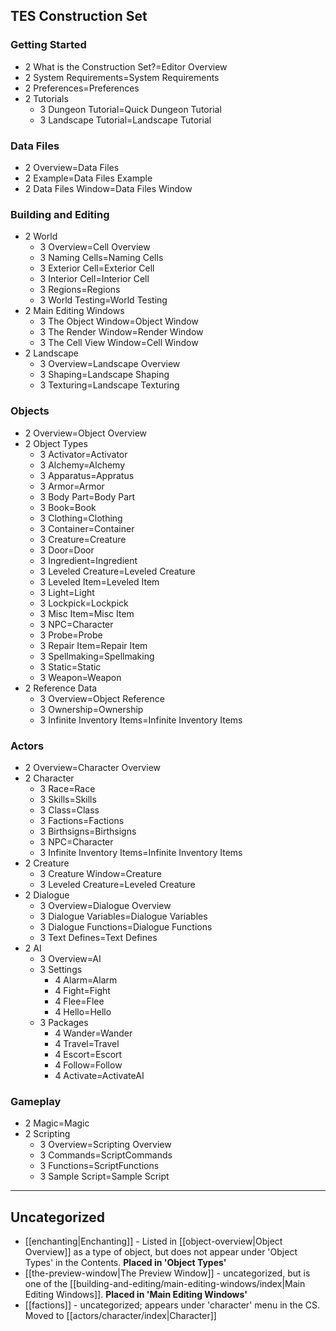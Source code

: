 ## TES Construction Set
### Getting Started
- 2 What is the Construction Set?=Editor Overview
- 2 System Requirements=System Requirements
- 2 Preferences=Preferences
- 2 Tutorials
	- 3 Dungeon Tutorial=Quick Dungeon Tutorial
	- 3 Landscape Tutorial=Landscape Tutorial

### Data Files
- 2 Overview=Data Files
- 2 Example=Data Files Example
- 2 Data Files Window=Data Files Window

### Building and Editing
- 2 World
	- 3 Overview=Cell Overview
	- 3 Naming Cells=Naming Cells
	- 3 Exterior Cell=Exterior Cell
	- 3 Interior Cell=Interior Cell
	- 3 Regions=Regions
	- 3 World Testing=World Testing
- 2 Main Editing Windows
	- 3 The Object Window=Object Window
	- 3 The Render Window=Render Window
	- 3 The Cell View Window=Cell Window
- 2 Landscape
	- 3 Overview=Landscape Overview
	- 3 Shaping=Landscape Shaping
	- 3 Texturing=Landscape Texturing

### Objects
- 2 Overview=Object Overview
- 2 Object Types
	- 3 Activator=Activator
	- 3 Alchemy=Alchemy
	- 3 Apparatus=Appratus
	- 3 Armor=Armor
	- 3 Body Part=Body Part
	- 3 Book=Book
	- 3 Clothing=Clothing
	- 3 Container=Container
	- 3 Creature=Creature
	- 3 Door=Door
	- 3 Ingredient=Ingredient
	- 3 Leveled Creature=Leveled Creature
	- 3 Leveled Item=Leveled Item
	- 3 Light=Light
	- 3 Lockpick=Lockpick
	- 3 Misc Item=Misc Item
	- 3 NPC=Character
	- 3 Probe=Probe
	- 3 Repair Item=Repair Item
	- 3 Spellmaking=Spellmaking
	- 3 Static=Static
	- 3 Weapon=Weapon
- 2 Reference Data
	- 3 Overview=Object Reference
	-  3 Ownership=Ownership
	- 3 Infinite Inventory Items=Infinite Inventory Items

### Actors
- 2 Overview=Character Overview
- 2 Character
	- 3 Race=Race
	- 3 Skills=Skills
	- 3 Class=Class
	- 3 Factions=Factions
	- 3 Birthsigns=Birthsigns
	- 3 NPC=Character
	- 3 Infinite Inventory Items=Infinite Inventory Items
- 2 Creature
	- 3 Creature Window=Creature
	- 3 Leveled Creature=Leveled Creature
- 2 Dialogue
	- 3 Overview=Dialogue Overview
	- 3 Dialogue Variables=Dialogue Variables
	- 3 Dialogue Functions=Dialogue Functions
	- 3 Text Defines=Text Defines
- 2 AI
	- 3 Overview=AI
	- 3 Settings
		- 4 Alarm=Alarm
		- 4 Fight=Fight
		- 4 Flee=Flee
		- 4 Hello=Hello
	- 3 Packages
		- 4 Wander=Wander
		- 4 Travel=Travel
		- 4 Escort=Escort
		- 4 Follow=Follow
		- 4 Activate=ActivateAI

### Gameplay
- 2 Magic=Magic
- 2 Scripting
	- 3 Overview=Scripting Overview
	- 3 Commands=ScriptCommands
	- 3 Functions=ScriptFunctions
	- 3 Sample Script=Sample Script

---

## Uncategorized

- [[enchanting|Enchanting]] - Listed in [[object-overview|Object Overview]] as a type of object, but does not appear under 'Object Types' in the Contents. **Placed in 'Object Types'**
- [[the-preview-window|The Preview Window]] - uncategorized, but is one of the [[building-and-editing/main-editing-windows/index|Main Editing Windows]]. **Placed in 'Main Editing Windows'**
- [[factions]] - uncategorized; appears under 'character' menu in the CS. Moved to [[actors/character/index|Character]]
